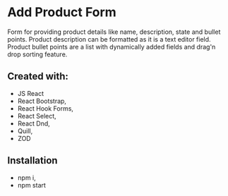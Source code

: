 # Add Product Form
Form for providing product details like name, description, state and bullet points.
Product description can be formatted as it is a text editor field. 
Product bullet points are a list with dynamically added fields and drag'n drop sorting feature.


## Created with:
- JS React
- React Bootstrap,
- React Hook Forms,
- React Select, 
- React Dnd,
- Quill,
- ZOD


## Installation
- npm i,
- npm start
